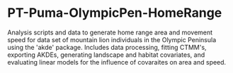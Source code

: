 # PT-Puma-OlympicPen-HomeRange

Analysis scripts and data to generate home range area and movement speed for data set of mountain lion individuals in the Olympic Peninsula using the 'akde' package. Includes data processing, fitting CTMM's, exporting AKDEs, generating landscape and habitat covariates, and evaluating linear models for the influence of covaraites on area and speed.
